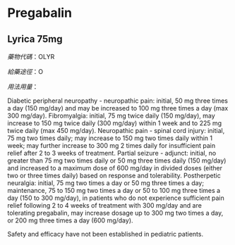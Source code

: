 # Pregabalin

## Lyrica 75mg

*藥物代碼*：OLYR

*給藥途徑*：O

*用法用量*：

Diabetic peripheral neuropathy - neuropathic pain: initial, 50 mg three times a day (150 mg/day) and may be increased to 100 mg three times a day (max 300 mg/day). Fibromyalgia: initial, 75 mg twice daily (150 mg/day), may increase to 150 mg twice daily (300 mg/day) within 1 week and to 225 mg twice daily (max 450 mg/day). Neuropathic pain - spinal cord injury: initial, 75 mg two times daily; may increase to 150 mg two times daily within 1 week; may further increase to 300 mg 2 times daily for insufficient pain relief after 2 to 3 weeks of treatment. Partial seizure - adjunct: initial, no greater than 75 mg two times daily or 50 mg three times daily (150 mg/day) and increased to a maximum dose of 600 mg/day in divided doses (either two or three times daily) based on response and tolerability. Postherpetic neuralgia: initial, 75 mg two times a day or 50 mg three times a day; maintenance, 75 to 150 mg two times a day or 50 to 100 mg three times a day (150 to 300 mg/day), in patients who do not experience sufficient pain relief following 2 to 4 weeks of treatment with 300 mg/day and are tolerating pregabalin, may increase dosage up to 300 mg two times a day, or 200 mg three times a day (600 mg/day).

Safety and efficacy have not been established in pediatric patients.

